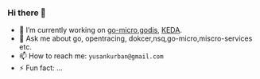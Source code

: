 ### Hi there 👋

<!--
**yusank/yusank** is a ✨ _special_ ✨ repository because its `README.md` (this file) appears on your GitHub profile.

Here are some ideas to get you started:
-->

- 🔭 I’m currently working on [go-micro](https://github.com/asim/go-micro),[godis](https://github.com/yusank/godis), [KEDA](https://github.com/kedacore/keda).
- 💬 Ask me about go, opentracing, dokcer,nsq,go-micro,miscro-services etc.
- 📫 How to reach me: `yusankurban@gmail.com`
- ⚡ Fun fact: ...
